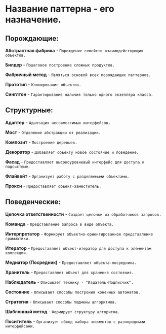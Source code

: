Название паттерна - его назначение.
=
Порождающие:
-
**Абстрактная фабрика** - `Порождение семейств взаимодействующих объектов.`

**Билдер** - `Пошаговое построение сложных продуктов.`

**Фабричный метод** - `Являться основой всех порождающих паттернов.`

**Прототип** - `Клонирование объектов.`

**Синглтон** - `Гарантирование наличия только одного экзепляра класса.`

Структурные:
-
**Адаптер** - `Адаптация несовместимых интерфейсов.`

**Мост** - `Отделение абстракции от реализации.`

**Композит** - `Построение деревьев.`

**Декоратор** - `Добавляет объекту новое состояние и поведение.`

**Фасад** - `Предоставляет высокоуровневый интерфейс для доступа к подсистеме.`

**Флайвейт** - `Организует работу с разделяемыми объектами.`

**Прокси** - `Предоставляет объект-заместитель.`

Поведенческие:
-
**Цепочка ответственности** - `Создает цепочки из обработчиков запросов.`

**Команда** - `Представление запроса в виде объекта.`

**Интерпретатор** - `Формирует объектно-ориентированное представление грамматики.`

**Итератор** - `Предоставляет объект-итератор для доступа к элементам коллекции.`

**Медиатор (Посредник)** - `Предоставляет объекта-посредника.`

**Хранитель** - `Предоставляет объект для хранения состояния.`

**Наблюдатель** - `Описывает технику - "Издатель-Подписчик".`

**Состояние** - `Описывает способы построния конечных автоматов.`

**Стратегия** - `Описывает способы подмены алгоритмов.`

**Шаблонный метод** - `Формирует структуру алгоритма.`

**Посититель** - `Организует обход набора элементов с разнородными интерфейсами.`
